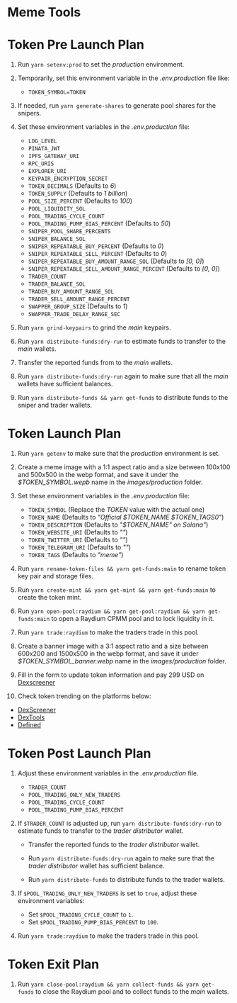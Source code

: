 # Meme Tools

# Token Pre Launch Plan

1. Run `yarn setenv:prod` to set the _production_ environment.

2. Temporarily, set this environment variable in the _.env.production_ file like:

    - `TOKEN_SYMBOL=TOKEN`

3. If needed, run `yarn generate-shares` to generate pool shares for the snipers.

4. Set these environment variables in the _.env.production_ file:

    - `LOG_LEVEL`
    - `PINATA_JWT`
    - `IPFS_GATEWAY_URI`
    - `RPC_URIS`
    - `EXPLORER_URI`
    - `KEYPAIR_ENCRYPTION_SECRET`
    - `TOKEN_DECIMALS` (Defaults to _6_)
    - `TOKEN_SUPPLY` (Defaults to _1 billion_)
    - `POOL_SIZE_PERCENT` (Defaults to _100_)
    - `POOL_LIQUIDITY_SOL`
    - `POOL_TRADING_CYCLE_COUNT`
    - `POOL_TRADING_PUMP_BIAS_PERCENT` (Defaults to _50_)
    - `SNIPER_POOL_SHARE_PERCENTS`
    - `SNIPER_BALANCE_SOL`
    - `SNIPER_REPEATABLE_BUY_PERCENT` (Defaults to _0_)
    - `SNIPER_REPEATABLE_SELL_PERCENT` (Defaults to _0_)
    - `SNIPER_REPEATABLE_BUY_AMOUNT_RANGE_SOL` (Defaults to _[0, 0]_)
    - `SNIPER_REPEATABLE_SELL_AMOUNT_RANGE_PERCENT` (Defaults to _[0, 0]_)
    - `TRADER_COUNT`
    - `TRADER_BALANCE_SOL`
    - `TRADER_BUY_AMOUNT_RANGE_SOL`
    - `TRADER_SELL_AMOUNT_RANGE_PERCENT`
    - `SWAPPER_GROUP_SIZE` (Defaults to _1_)
    - `SWAPPER_TRADE_DELAY_RANGE_SEC`

5. Run `yarn grind-keypairs` to grind the _main_ keypairs.

6. Run `yarn distribute-funds:dry-run` to estimate funds to transfer to the _main_ wallets.

7. Transfer the reported funds from to the _main_ wallets.

8. Run `yarn distribute-funds:dry-run` again to make sure that all the _main_ wallets have sufficient balances.

9. Run `yarn distribute-funds && yarn get-funds` to distribute funds to the sniper and trader wallets.

# Token Launch Plan

1. Run `yarn getenv` to make sure that the _production_ environment is set.

2. Create a meme image with a 1:1 aspect ratio and a size between 100x100 and 500x500 in the webp format, and save it under the _$TOKEN_SYMBOL.wepb_ name in the _images/production_ folder.

3. Set these environment variables in the _.env.production_ file:

    - `TOKEN_SYMBOL` (Replace the _TOKEN_ value with the actual one)
    - `TOKEN_NAME` (Defaults to _"Official $TOKEN_NAME $TOKEN_TAGS0"_)
    - `TOKEN_DESCRIPTION` (Defaults to _"$TOKEN_NAME" on Solana"_)
    - `TOKEN_WEBSITE_URI` (Defaults to _""_)
    - `TOKEN_TWITTER_URI` (Defaults to _""_)
    - `TOKEN_TELEGRAM_URI` (Defaults to _""_)
    - `TOKEN_TAGS` (Defaults to _"meme"_)

4. Run `yarn rename-token-files && yarn get-funds:main` to rename token key pair and storage files.

5. Run `yarn create-mint && yarn get-mint && yarn get-funds:main` to create the token mint.

6. Run `yarn open-pool:raydium && yarn get-pool:raydium && yarn get-funds:main` to open a Raydium CPMM pool and to lock liquidity in it.

7. Run `yarn trade:raydium` to make the traders trade in this pool.

8. Create a banner image with a 3:1 aspect ratio and a size between 600x200 and 1500x500 in the webp format, and save it under _$TOKEN_SYMBOL_banner.webp_ name in the _images/production_ folder.

9. Fill in the form to update token information and pay 299 USD on [Dexscreener](https://marketplace.dexscreener.com/product/token-info/order)

10. Check token trending on the platforms below:

- [DexScreener](https://dexscreener.com/6h?rankBy=trendingScoreH6&order=desc&chainIds=solana)
- [DexTools](https://www.dextools.io/app/en/solana/trending)
- [Defined](https://www.defined.fi/tokens/discover?network=sol&createdAt=hour12&rankingBy=volume&rankingDirection=DESC)

# Token Post Launch Plan

1. Adjust these environment variables in the _.env.production_ file.

    - `TRADER_COUNT`
    - `POOL_TRADING_ONLY_NEW_TRADERS`
    - `POOL_TRADING_CYCLE_COUNT`
    - `POOL_TRADING_PUMP_BIAS_PERCENT`

2. If `$TRADER_COUNT` is adjusted up, run `yarn distribute-funds:dry-run` to estimate funds to transfer to the _trader distributor_ wallet.

    - Transfer the reported funds to the _trader distributor_ wallet.

    - Run `yarn distribute-funds:dry-run` again to make sure that the _trader distributor_ wallet has sufficient balance.

    - Run `yarn distribute-funds` to distribute funds to the trader wallets.

3. If `$POOL_TRADING_ONLY_NEW_TRADERS` is set to `true`, adjust these environment variables:

    - Set `$POOL_TRADING_CYCLE_COUNT` to `1`.
    - Set `$POOL_TRADING_PUMP_BIAS_PERCENT` to `100`.

4. Run `yarn trade:raydium` to make the traders trade in this pool.

# Token Exit Plan

1. Run `yarn close-pool:raydium && yarn collect-funds && yarn get-funds` to close the Raydium pool and to collect funds to the _main_ wallets.
